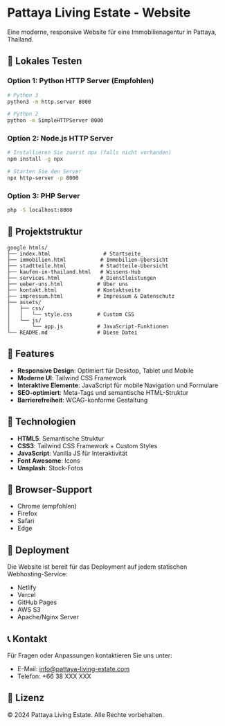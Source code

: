 # Pattaya Living Estate - Website

Eine moderne, responsive Website für eine Immobilienagentur in Pattaya, Thailand.

## 🚀 Lokales Testen

### Option 1: Python HTTP Server (Empfohlen)
```bash
# Python 3
python3 -m http.server 8000

# Python 2
python -m SimpleHTTPServer 8000
```

### Option 2: Node.js HTTP Server
```bash
# Installieren Sie zuerst npx (falls nicht vorhanden)
npm install -g npx

# Starten Sie den Server
npx http-server -p 8000
```

### Option 3: PHP Server
```bash
php -S localhost:8000
```

## 📁 Projektstruktur

```
google htmls/
├── index.html                 # Startseite
├── immobilien.html           # Immobilien-Übersicht
├── stadtteile.html           # Stadtteile-Übersicht
├── kaufen-in-thailand.html   # Wissens-Hub
├── services.html             # Dienstleistungen
├── ueber-uns.html           # Über uns
├── kontakt.html             # Kontaktseite
├── impressum.html           # Impressum & Datenschutz
├── assets/
│   ├── css/
│   │   └── style.css        # Custom CSS
│   └── js/
│       └── app.js           # JavaScript-Funktionen
└── README.md                # Diese Datei
```

## 🎨 Features

- **Responsive Design**: Optimiert für Desktop, Tablet und Mobile
- **Moderne UI**: Tailwind CSS Framework
- **Interaktive Elemente**: JavaScript für mobile Navigation und Formulare
- **SEO-optimiert**: Meta-Tags und semantische HTML-Struktur
- **Barrierefreiheit**: WCAG-konforme Gestaltung

## 🔧 Technologien

- **HTML5**: Semantische Struktur
- **CSS3**: Tailwind CSS Framework + Custom Styles
- **JavaScript**: Vanilla JS für Interaktivität
- **Font Awesome**: Icons
- **Unsplash**: Stock-Fotos

## 📱 Browser-Support

- Chrome (empfohlen)
- Firefox
- Safari
- Edge

## 🚀 Deployment

Die Website ist bereit für das Deployment auf jedem statischen Webhosting-Service:

- Netlify
- Vercel
- GitHub Pages
- AWS S3
- Apache/Nginx Server

## 📞 Kontakt

Für Fragen oder Anpassungen kontaktieren Sie uns unter:
- E-Mail: info@pattaya-living-estate.com
- Telefon: +66 38 XXX XXX

## 📄 Lizenz

© 2024 Pattaya Living Estate. Alle Rechte vorbehalten.
